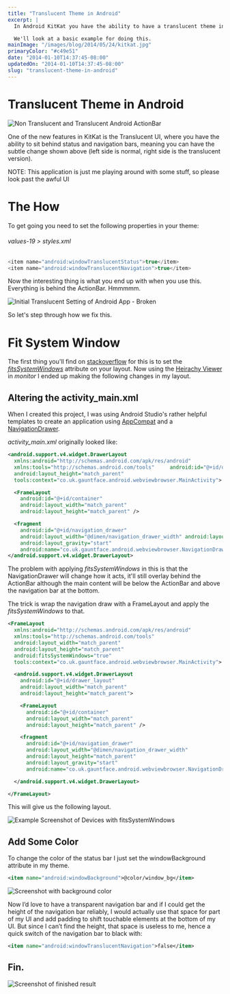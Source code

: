 ```yaml
---
title: "Translucent Theme in Android"
excerpt: |
  In Android KitKat you have the ability to have a translucent theme in your app so you can style notification bar and navigation bar.

  We'll look at a basic example for doing this.
mainImage: "/images/blog/2014/05/24/kitkat.jpg"
primaryColor: "#c49e51"
date: "2014-01-10T14:37:45-08:00"
updatedOn: "2014-01-10T14:37:45-08:00"
slug: "translucent-theme-in-android"
---
```


# Translucent Theme in Android

![Non Translucent and Translucent Android ActionBar](/images/blog/2014/01/device-2014-01-10-1.png "605")

One of the new features in KitKat is the Translucent UI, where you have the ability to sit behind status and navigation bars, meaning you can have the subtle change shown above (left side is normal, right side is the translucent version).

NOTE: This application is just me playing around with some stuff, so please look past the awful UI

# The How

To get going you need to set the following properties in your theme:

###### values-19 > styles.xml

```java
<item name="android:windowTranslucentStatus">true</item>
<item name="android:windowTranslucentNavigation">true</item>
```

Now the interesting thing is what you end up with when you use this. Everything is behind the ActionBar. Hmmmmm.

![Initial Translucent Setting of Android App - Broken](/images/blog/2014/01/device-2014-01-10-120346vjggjgjgj.png "1024")

So let's step through how we fix this.

# Fit System Window

The first thing you'll find on [stackoverflow](http://stackoverflow.com) for this is to set the _[fitsSystemWindows](http://developer.android.com/reference/android/view/View.html#attr_android:fitsSystemWindows)_ attribute on your layout. Now using the [Heirachy Viewer](http://developer.android.com/tools/debugging/debugging-ui.html) in _monitor_ I ended up making the following changes in my layout.

## Altering the activity_main.xml

When I created this project, I was using Android Studio's rather helpful templates to create an application using [AppCompat](http://developer.android.com/tools/support-library/features.html#v7-appcompat) and a [NavigationDrawer](http://developer.android.com/design/patterns/navigation-drawer.html).

_activity_main.xml_ originally looked like:

```xml
<android.support.v4.widget.DrawerLayout
  xmlns:android="http://schemas.android.com/apk/res/android"
  xmlns:tools="http://schemas.android.com/tools"     android:id="@+id/drawer_layout" android:layout_width="match_parent"
  android:layout_height="match_parent"
  tools:context="co.uk.gauntface.android.webviewbrowser.MainActivity">

  <FrameLayout
    android:id="@+id/container"
    android:layout_width="match_parent"
    android:layout_height="match_parent" />

  <fragment
    android:id="@+id/navigation_drawer"
    android:layout_width="@dimen/navigation_drawer_width" android:layout_height="match_parent"
    android:layout_gravity="start"
    android:name="co.uk.gauntface.android.webviewbrowser.NavigationDrawerFragment" />
</android.support.v4.widget.DrawerLayout>
```

The problem with applying _fitsSystemWindows_ in this is that the NavigationDrawer will change how it acts, it'll still overlay behind the ActionBar although the main content will be below the ActionBar and above the navigation bar at the bottom.

The trick is wrap the navigation draw with a FrameLayout and apply the _fitsSystemWindows_ to that.

```xml
<FrameLayout
  xmlns:android="http://schemas.android.com/apk/res/android"
  xmlns:tools="http://schemas.android.com/tools"
  android:layout_width="match_parent"
  android:layout_height="match_parent"
  android:fitsSystemWindows="true"
  tools:context="co.uk.gauntface.android.webviewbrowser.MainActivity">

  <android.support.v4.widget.DrawerLayout
    android:id="@+id/drawer_layout"
    android:layout_width="match_parent"
    android:layout_height="match_parent">

    <FrameLayout
      android:id="@+id/container"
      android:layout_width="match_parent"
      android:layout_height="match_parent" />

    <fragment
      android:id="@+id/navigation_drawer"
      android:layout_width="@dimen/navigation_drawer_width"
      android:layout_height="match_parent"
      android:layout_gravity="start"
      android:name="co.uk.gauntface.android.webviewbrowser.NavigationDrawerFragment" />

  </android.support.v4.widget.DrawerLayout>

</FrameLayout>
```

This will give us the following layout.

![Example Screenshot of Devices with fitsSystemWindows](/images/blog/2014/01/device-2014-01-10-120346vjggjgjgvvvvvj.png "1024")

## Add Some Color

To change the color of the status bar I just set the windowBackground attribute in my theme.

```xml
<item name="android:windowBackground">@color/window_bg</item>
```

![Screenshot with background color](/images/blog/2014/01/device-2014-01-10-135355.png "605")

Now I’d love to have a transparent navigation bar and if I could get the height of the navigation bar reliably, I would actually use that space for part of my UI and add padding to shift touchable elements at the bottom of my UI. But since I can’t find the height, that space is useless to me, hence a quick switch of the navigation bar to black with:

```xml
<item name="android:windowTranslucentNavigation">false</item>
```

## Fin.

![Screenshot of finished result](/images/blog/2014/01/device-2014-01-10-135834.png "605")
